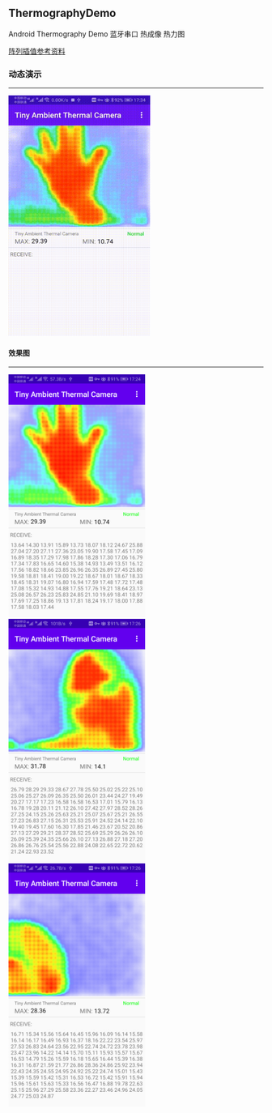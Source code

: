 ## ThermographyDemo
Android Thermography Demo 蓝牙串口 热成像 热力图

[阵列插值参考资料](ref.md)
### 动态演示
---
<img src="arts/screen_record.gif" width="280" height="475" />

#### 效果图
---

<img src="arts/device-2020-05-01-172503.png" width="270" height="480"/> <img src="arts/device-2020-05-01-172636.png" width="270" height="480"/> <img src="arts/device-2020-05-01-172655.png" width="270" height="480"/>

